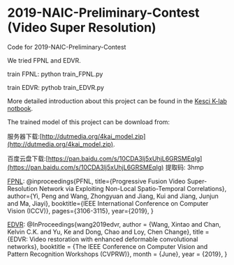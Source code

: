 # 2019-NAIC-Preliminary-Contest (Video Super Resolution)
Code for 2019-NAIC-Preliminary-Contest

We tried FPNL and EDVR.

train FPNL: python train_FPNL.py

train EDVR: pythob train_EDVR.py

More detailed introduction about this project can be found in the [Kesci K-lab notbook](https://www.kesci.com/api/notebooks/5de36912ca27f8002c4be0ea/RenderedContent).

The trained model of this project can be download from:

服务器下载:[http://dutmedia.org/4kai_model.zip](http://dutmedia.org/4kai_model.zip).

百度云盘下载:[https://pan.baidu.com/s/10CDA3lj5xUhjL6GRSMEqIg](https://pan.baidu.com/s/10CDA3lj5xUhjL6GRSMEqIg) 提取码: 3hmp


[FPNL](https://github.com/psychopa4/PFNL):
@inproceedings{PFNL,
  title={Progressive Fusion Video Super-Resolution Network via Exploiting Non-Local Spatio-Temporal Correlations},
  author={Yi, Peng and Wang, Zhongyuan and Jiang, Kui and Jiang, Junjun and Ma, Jiayi},
  booktitle={IEEE International Conference on Computer Vision (ICCV)},
  pages={3106-3115},
  year={2019},
}

[EDVR](https://github.com/xinntao/EDVR):
@InProceedings{wang2019edvr,
  author    = {Wang, Xintao and Chan, Kelvin C.K. and Yu, Ke and Dong, Chao and Loy, Chen Change},
  title     = {EDVR: Video restoration with enhanced deformable convolutional networks},
  booktitle = {The IEEE Conference on Computer Vision and Pattern Recognition Workshops (CVPRW)},
  month     = {June},
  year      = {2019},
}





